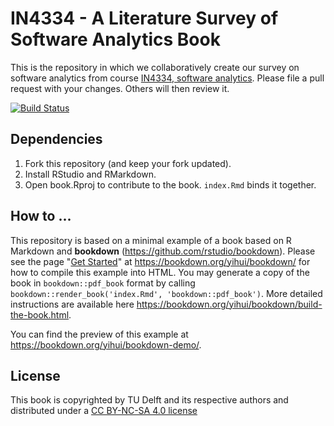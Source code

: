 # IN4334 - A Literature Survey of Software Analytics Book

This is the repository in which we collaboratively create our survey on software analytics from course [IN4334, software analytics](https://github.com/gousiosg/softwanal). Please file a pull request with your changes. Others will then review it.

[![Build Status](https://travis-ci.org/saltudelft/software-analytics-book.svg?branch=master)](https://travis-ci.org/saltudelft/software-analytics-book)

## Dependencies

1. Fork this repository (and keep your fork updated).
2. Install RStudio and RMarkdown.
3. Open book.Rproj to contribute to the book. `index.Rmd` binds it together.


## How to ...

This repository is based on a minimal example of a book based on R Markdown and **bookdown** (https://github.com/rstudio/bookdown). Please see the page "[Get Started](https://bookdown.org/yihui/bookdown/get-started.html)" at https://bookdown.org/yihui/bookdown/ for how to compile this example into HTML. You may generate a copy of the book in `bookdown::pdf_book` format by calling `bookdown::render_book('index.Rmd', 'bookdown::pdf_book')`. More detailed instructions are available here https://bookdown.org/yihui/bookdown/build-the-book.html.

You can find the preview of this example at https://bookdown.org/yihui/bookdown-demo/.

## License

This book is copyrighted by TU Delft and its respective authors and distributed under a [CC BY-NC-SA 4.0 license](https://creativecommons.org/licenses/by-nc-sa/4.0/)
